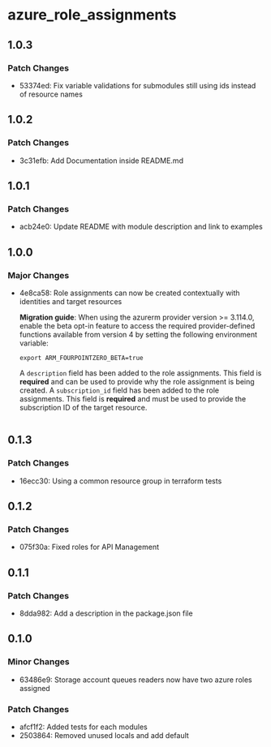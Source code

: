 # azure_role_assignments

## 1.0.3

### Patch Changes

- 53374ed: Fix variable validations for submodules still using ids instead of resource names

## 1.0.2

### Patch Changes

- 3c31efb: Add Documentation inside README.md

## 1.0.1

### Patch Changes

- acb24e0: Update README with module description and link to examples

## 1.0.0

### Major Changes

- 4e8ca58: Role assignments can now be created contextually with identities and target resources

  **Migration guide**:
  When using the azurerm provider version >= 3.114.0, enable the beta opt-in feature to access the required provider-defined functions available from version 4 by setting the following environment variable:

  ```
  export ARM_FOURPOINTZERO_BETA=true
  ```

  A `description` field has been added to the role assignments. This field is **required** and can be used to provide why the role assignment is being created.
  A `subscription_id` field has been added to the role assignments. This field is **required** and must be used to provide the subscription ID of the target resource.

  ```

  ```

## 0.1.3

### Patch Changes

- 16ecc30: Using a common resource group in terraform tests

## 0.1.2

### Patch Changes

- 075f30a: Fixed roles for API Management

## 0.1.1

### Patch Changes

- 8dda982: Add a description in the package.json file

## 0.1.0

### Minor Changes

- 63486e9: Storage account queues readers now have two azure roles assigned

### Patch Changes

- afcf1f2: Added tests for each modules
- 2503864: Removed unused locals and add default
